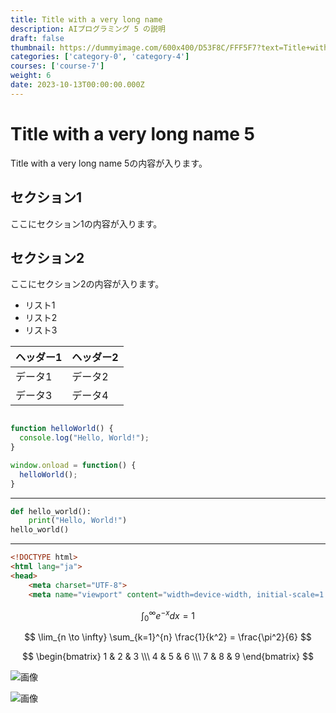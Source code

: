 ```yaml
---
title: Title with a very long name
description: AIプログラミング 5 の説明
draft: false
thumbnail: https://dummyimage.com/600x400/D53F8C/FFF5F7?text=Title+with+a+very+long+name
categories: ['category-0', 'category-4']
courses: ['course-7']
weight: 6
date: 2023-10-13T00:00:00.000Z
---
```


# Title with a very long name 5

Title with a very long name 5の内容が入ります。

## セクション1
ここにセクション1の内容が入ります。

## セクション2
ここにセクション2の内容が入ります。

- リスト1
- リスト2
- リスト3

| ヘッダー1 | ヘッダー2 |
| --------- | --------- |
| データ1   | データ2   |
| データ3   | データ4   |

```javascript

function helloWorld() {
  console.log("Hello, World!");
}

window.onload = function() {
  helloWorld();
}

```

---

```python
def hello_world():
    print("Hello, World!")
hello_world()
```

---

```html
<!DOCTYPE html>
<html lang="ja">
<head>
    <meta charset="UTF-8">
    <meta name="viewport" content="width=device-width, initial-scale=1.0">
```

$$
\int_{0}^{\infty} e^{-x} dx = 1
$$

$$
\lim_{n \to \infty} \sum_{k=1}^{n} \frac{1}{k^2} = \frac{\pi^2}{6}
$$

$$
\begin{bmatrix}
1 & 2 & 3 \\\
4 & 5 & 6 \\\
7 & 8 & 9
\end{bmatrix}
$$

![画像](https://dummyimage.com/320x180/2D3748/F5F7FA?text=Title+with+a+very+long+name+5)

![画像](https://dummyimage.com/640x360/1A202C/EDF2F7?text=Title+with+a+very+long+name+5)